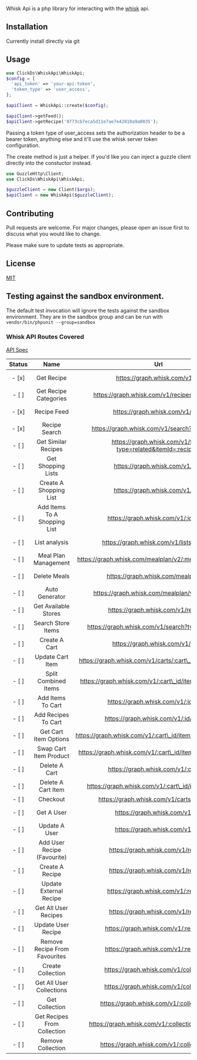 Whisk Api is a php library for interacting with the [whisk](https://whisk.com) api.

## Installation

Currently install directly via git

## Usage

```php
use ClickDs\WhiskApi\WhiskApi;
$config = [
  'api_token' => 'your-api-token',
  'token_type' => 'user_access',
];

$apiClient = WhiskApi::create($config);

$apiClient->getFeed();
$apiClient->getRecipe('9773cb7eca5d11e7ae7e42010a9a0035');
```

Passing a token type of user_access sets the authorization header to be a bearer token, anything else and it'll use the whisk server token configuration.

The create method is just a helper. If you'd like you can inject a guzzle client directly into the constuctor instead.

```php
use GuzzleHttp\Client;
use ClickDs\WhiskApi\WhiskApi;

$guzzleClient = new Client($args);
$apiClient = new WhiskApi($guzzleClient);
```

## Contributing

Pull requests are welcome. For major changes, please open an issue first to discuss what you would like to change.

Please make sure to update tests as appropriate.

## License

[MIT](./LICENSE.md)

## Testing against the sandbox environment.

The default test invocation will ignore the tests against the sandbox environment. They are in the sandbox group and can be run with `vendor/bin/phpunit --group=sandbox`

### Whisk API Routes Covered

[API Spec](https://api.whisk.com/spec/)

| **Status** |           **Name**            |                            **Url**                            |                                     **Dev Docs**                                      |
| :--------: | :---------------------------: | :-----------------------------------------------------------: | :-----------------------------------------------------------------------------------: |
|   - [x]    |          Get Recipe           |                https://graph.whisk.com/v1/:id                 |                https://docs.whisk.com/api/recipes/get-recipe-nutrition                |
|   - [ ]    |     Get Recipe Categories     |         https://graph.whisk.com/v1/recipes/categories         |                 https://docs.whisk.com/api/recipes/recipe-categories                  |
|   - [x]    |          Recipe Feed          |                https://graph.whisk.com/v1/feed                |                https://docs.whisk.com/api/recipe-discovery/recipe-feed                |
|   - [x]    |         Recipe Search         |         https://graph.whisk.com/v1/search?type=recipe         |               https://docs.whisk.com/api/recipe-discovery/recipe-search               |
|   - [ ]    |      Get Similar Recipes      | https://graph.whisk.com/v1/feed?type=related&itemId=:recipeId |            https://docs.whisk.com/api/recipe-discovery/get-similar-recipes            |
|   - [ ]    |      Get Shopping Lists       |               https://graph.whisk.com/v1/lists                |             https://docs.whisk.com/api/shopping-lists/get-shopping-lists              |
|   - [ ]    |    Create A Shopping List     |               https://graph.whisk.com/v1/lists                |           https://docs.whisk.com/api/shopping-lists/create-a-shopping-list            |
|   - [ ]    | Add Items To A Shopping List  |             https://graph.whisk.com/v1/:id/items              |        https://docs.whisk.com/api/shopping-lists/add-items-to-a-shopping-list         |
|   - [ ]    |         List analysis         |           https://graph.whisk.com/v1/lists/analyze            |                https://docs.whisk.com/api/shopping-lists/list-analysis                |
|   - [ ]    |     Meal Plan Management      |   https://graph.whisk.com/mealplan/v2/:meal\_plan\_id/meal    |              https://docs.whisk.com/api/meal-plans/meal-plan-management               |
|   - [ ]    |         Delete Meals          |              https://graph.whisk.com/mealplan/v2              |                  https://docs.whisk.com/api/meal-plans/delete-meals                   |
|   - [ ]    |        Auto Generator         |         https://graph.whisk.com/mealplan/v2/generate          |                 https://docs.whisk.com/api/meal-plans/auto-generator                  |
|   - [ ]    |     Get Available Stores      |             https://graph.whisk.com/v1/retailers              |               https://docs.whisk.com/api/retailers/get-available-stores               |
|   - [ ]    |      Search Store Items       |       https://graph.whisk.com/v1/search?type=storeItem        |                https://docs.whisk.com/api/retailers/search-store-items                |
|   - [ ]    |         Create A Cart         |               https://graph.whisk.com/v1/carts                |                    https://docs.whisk.com/api/carts/create-a-cart                     |
|   - [ ]    |       Update Cart Item        |  https://graph.whisk.com/v1/carts/:cart\_id/items/:item\_id   |                   https://docs.whisk.com/api/carts/update-cart-item                   |
|   - [ ]    |     Split Combined Items      |  https://graph.whisk.com/v1/:cart\_id/items/:item\_id/split   |                 https://docs.whisk.com/api/carts/split-combined-items                 |
|   - [ ]    |       Add Items To Cart       |             https://graph.whisk.com/v1/:id/items              |                  https://docs.whisk.com/api/carts/add-items-to-cart                   |
|   - [ ]    |      Add Recipes To Cart      |            https://graph.whisk.com/v1/:id/recipes             |                 https://docs.whisk.com/api/carts/add-recipes-to-cart                  |
|   - [ ]    |     Get Cart Item Options     | https://graph.whisk.com/v1/:cart\_id/items/:item\_id/options  |                https://docs.whisk.com/api/carts/get-cart-item-options                 |
|   - [ ]    |    Swap Cart Item Product     |   https://graph.whisk.com/v1/:cart\_id/items/:item\_id/swap   |                https://docs.whisk.com/api/carts/swap-cart-item-product                |
|   - [ ]    |         Delete A Cart         |             https://graph.whisk.com/v1/:cart\_id              |             https://docs.whisk.com/api/carts/delete-a-cart-or-a-cart-item             |
|   - [ ]    |      Delete A Cart Item       |     https://graph.whisk.com/v1/:cart\_id/items/:item\_id      |             https://docs.whisk.com/api/carts/delete-a-cart-or-a-cart-item             |
|   - [ ]    |           Checkout            |           https://graph.whisk.com/v1/carts/checkout           |                       https://docs.whisk.com/api/carts/checkout                       |
|   - [ ]    |          Get A User           |                 https://graph.whisk.com/v1/me                 |                   https://docs.whisk.com/api/user-model/get-a-user                    |
|   - [ ]    |         Update A User         |                 https://graph.whisk.com/v1/me                 |                  https://docs.whisk.com/api/user-model/update-a-user                  |
|   - [ ]    |  Add User Recipe (Favourite)  |              https://graph.whisk.com/v1/recipes               |        https://docs.whisk.com/api/user-recipes-and-collections/add-user-recipe        |
|   - [ ]    |        Create A Recipe        |              https://graph.whisk.com/v1/recipes               |        https://docs.whisk.com/api/user-recipes-and-collections/create-a-recipe        |
|   - [ ]    |    Update External Recipe     |             https://graph.whisk.com/v1/:recipeId              |         https://docs.whisk.com/api/user-recipes-and-collections/updaterecipe          |
|   - [ ]    |     Get All User Recipes      |              https://graph.whisk.com/v1/recipes               |     https://docs.whisk.com/api/user-recipes-and-collections/get-all-user-recipes      |
|   - [ ]    |      Update User Recipe       |            https://graph.whisk.com/v1/:recipe\_id             |      https://docs.whisk.com/api/user-recipes-and-collections/update-user-recipe       |
|   - [ ]    | Remove Recipe From Favourites |            https://graph.whisk.com/v1/:recipe\_id             | https://docs.whisk.com/api/user-recipes-and-collections/remove-recipe-from-favorites  |
|   - [ ]    |       Create Collection       |            https://graph.whisk.com/v1/collections             |       https://docs.whisk.com/api/user-recipes-and-collections/create-collection       |
|   - [ ]    |   Get All User Collections    |            https://graph.whisk.com/v1/collections             |   https://docs.whisk.com/api/user-recipes-and-collections/get-all-user-collections    |
|   - [ ]    |        Get Collection         |          https://graph.whisk.com/v1/:collection\_id           |        https://docs.whisk.com/api/user-recipes-and-collections/get-collection         |
|   - [ ]    |  Get Recipes From Collection  |      https://graph.whisk.com/v1/:collection\_id/recipes       | https://docs.whisk.com/api/user-recipes-and-collections/get-recipes-from-a-collection |
|   - [ ]    |       Remove Collection       |          https://graph.whisk.com/v1/:collection\_id           |       https://docs.whisk.com/api/user-recipes-and-collections/remove-collection       |
